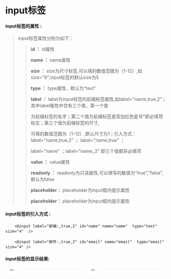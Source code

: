 # input**标签**

#### input**标签的属性 :**

> input标签属性分别为如下：
>
> > **id ：** id属性
> >
> > **name ：** name属性
> >
> > **size ：** size为尺寸标签,可以填的数值范围为（1-12）,如size="6",input标签的默认size为5
> >
> > **type ：** type属性，默认为“text”
> >
> > **label ：** label为input标签的前缀标签属性,如label="name,true,2"；其中label属性中含有三个值，第一个值
> >
> > 为前缀标签的名字；第二个值为前缀标签是否加红色星号\*即必填项标志；第三个值为前缀标签的尺寸,
> >
> > 可填的数值范围为（1-12）,默认尺寸为1；引入方式：label="name,true,2" ； label="name,true" ；
> >
> > label="name" ；label="name,,2" 即三个值都非必填项
> >
> > **value  ：** value属性
> >
> > **readonly ：** readonly为只读属性,可以填写的数值为"true","false",默认为false
> >
> > **placeholder：** placeholder为input框内提示属性
> >
> > **placeholder：** placeholder为input框内提示属性








#### input标签的引入方式 :

```
    <@input label="邮编:,true,2" id="name" name="name"  type="text" size="4"  />

    <@input label="邮件:,true,2" id="email" name="email"  type="email" size="4" />
```

#### input标签的显示结果:

![](/assets/input.png)

